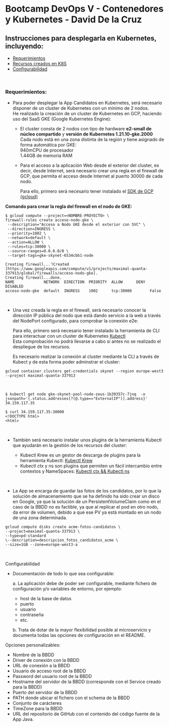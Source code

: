 # Bootcamp DevOps V - Contenedores y Kubernetes - David De la Cruz

## Instrucciones para desplegarla en Kubernetes, incluyendo:

- [Requerimientos](#requirements)
- [Recursos creados en K8S](./candidatos/#readme)
- [Configurabilidad]()

<br>

<a name="requirements"></a>
### Requerimientos:

- Para poder desplegar la App Candidatos en Kubernetes, será necesario disponer de un cluster de Kubernetes con un mínimo de 2 nodos.  
  He realizado la creación de un cluster de Kubernetes en GCP, haciendo uso del SaaS GKE (Google Kubernetes Engine):  

    - El cluster consta de 2 nodos con tipo de hardware **e2-small de núcleo compartido** y **versión de Kubernetes 1.21.10-gke.2000**
      Cada nodo está en una zona distinta de la región y tiene asignado de forma automática por GKE:  
        940mCPU de procesador  
	1.44GB de memoria RAM  
		
    - Para el acceso a la aplicación Web desde el exterior del cluster, es decir, desde Internet, será necesario crear una regla en el
      firewall de GCP, que permita el acceso desde Internet al puerto 30000 de cada nodo.  

      Para ello, primero será necesario tener instalado el [SDK de GCP (gcloud)](https://cloud.google.com/sdk/docs/install)

**Comando para crear la regla del firewall en el nodo de GKE:**

```
$ gcloud compute --project=<NOMBRE-PROYECTO> \
firewall-rules create acceso-nodo-gke \
 --description="Acceso a Nodo GKE desde el exterior con SVC" \
 --direction=INGRESS \
 --priority=1002 \
 --network=default \
 --action=ALLOW \
 --rules=tcp:30000 \
 --source-ranges=0.0.0.0/0 \
 --target-tags=gke-skynet-6534cbb1-node

Creating firewall...⠹Created [https://www.googleapis.com/compute/v1/projects/maximal-quanta-337913/global/firewalls/acceso-nodo-gke].
Creating firewall...done.                                                                    
NAME             NETWORK  DIRECTION  PRIORITY  ALLOW      DENY  DISABLED
acceso-nodo-gke  default  INGRESS    1002      tcp:30000        False
```

<br>

- Una vez creada la regla en el firewall, será necesario conocer la dirección IP pública del nodo que está dando servicio a la web a través del NodePort configurado, para comprobar la conexión e2e:  
  
  Para ello, primero será necesario tener instalado la herramienta de CLI para interactuar con un cluster de Kubernetes [Kubectl](https://kubernetes.io/docs/tasks/tools/#kubectl)  
  Esta comprobación no podrá llevarse a cabo si antes no se realizado el despliegue de los recursos.

  Es necesario realizar la conexión al cluster mediante la CLI a través de Kubect y de esta forma poder adminstrar el cluster:  

`gcloud container clusters get-credentials skynet --region europe-west3 --project maximal-quanta-337913`

<br>

```
$ kubectl get node gke-skynet-pool-node-zeus-1b39357c-7jnq  -o jsonpath='{.status.addresses[?(@.type=="ExternalIP")].address}'
34.159.117.35

$ curl 34.159.117.35:30000
<!DOCTYPE html>
<html>
```

<br>

- También será necesario instalar unos plugins de la herramienta Kubectl que ayudarán en la gestión de los recursos del cluster:
	  
   * Kubectl Krew es un gestor de descarga de plugins para la herramienta Kubectl: [Kubectl Krew](https://github.com/kubernetes-sigs/krew/) 
   * Kubectl ctx y ns son plugins que permiten un fácil intercambio entre contextos y NameSpaces: [Kubectl ctx && Kubectl ns ](https://github.com/ahmetb/kubectx)

<br>

- La App se encarga de guardar las fotos de los candidatos, por lo que la solución de almacenamiento que se ha definido ha sido crear un disco en Google, ya que la solución de un PersistentVolumeClaim como en el caso de la BBDD no es factible, ya que al replicar el pod en otro nodo, da error de volumen, debido a que ese PV ya está montado en un nodo de una zona determinada.

```
gcloud compute disks create acme-fotos-candidatos \
--project=maximal-quanta-337913 \
--type=pd-standard 
\--description=descripcion_fotos_candidatos_acme \
--size=1GB --zone=europe-west3-a
```

<br>

Configurabilidad

- Documentación de todo lo que sea configurable:

  a. La aplicación debe de poder ser configurable, mediante fichero de configuración y/o variables de entorno, por ejemplo:
	
   - host de la base de datos
   - puerto
   - usuario
   - contraseña
   - etc.


  b. Trata de dotar de la mayor flexibilidad posible al microservicio y documenta todas las opciones de configuración en el README.


Opciones personalizables:

 - Nombre de la BBDD
 - Driver de conexión con la BBDD
 - URL de conexión a la BBDD
 - Usuario de acceso root de la BBDD
 - Password del usuario root de la BBDD
 - Hostname del servidor de la BBDD (corresponde con el Service creado para la BBDD)
 - Puerto del servidor de la BBDD
 - PATH donde ubicar el fichero con el schema de la BBDD
 - Conjunto de carácteres
 - TimeZone para la BBDD
 - URL del repositorio de GitHub con el contenido del código fuente de la App Java.

